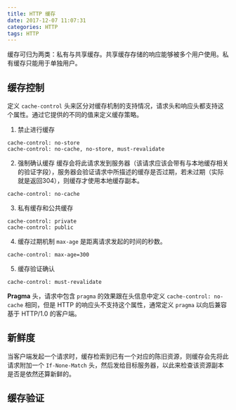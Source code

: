 ```yaml
---
title: HTTP 缓存
date: 2017-12-07 11:07:31
categories: HTTP
tags: HTTP
---
```


缓存可归为两类：私有与共享缓存。共享缓存存储的响应能够被多个用户使用。私有缓存只能用于单独用户。

<!-- more -->

## 缓存控制
定义 `cache-control` 头来区分对缓存机制的支持情况，请求头和响应头都支持这个属性。通过它提供的不同的值来定义缓存策略。
1. 禁止进行缓存
```
cache-control: no-store
cache-control: no-cache, no-store, must-revalidate
```
2. 强制确认缓存
缓存会将此请求发到服务器（该请求应该会带有与本地缓存相关的验证字段），服务器会验证请求中所描述的缓存是否过期，若未过期（实际就是返回304），则缓存才使用本地缓存副本。
```
cache-control: no-cache
```
3. 私有缓存和公共缓存
```
cache-control: private
cache-control: public
```
4. 缓存过期机制
`max-age` 是距离请求发起的时间的秒数。
```
cache-control: max-age=300
```
5. 缓存验证确认
```
cache-control: must-revalidate
``` 

**Pragma** 头，请求中包含 `pragma` 的效果跟在头信息中定义 `cache-control: no-cache` 相同，但是 HTTP 的响应头不支持这个属性，通常定义 `pragma` 以向后兼容基于 HTTP/1.0 的客户端。

## 新鲜度
当客户端发起一个请求时，缓存检索到已有一个对应的陈旧资源，则缓存会先将此请求附加一个 `If-None-Match` 头，然后发给目标服务器，以此来检查该资源副本是否是依然还算新鲜的。

## 缓存验证
